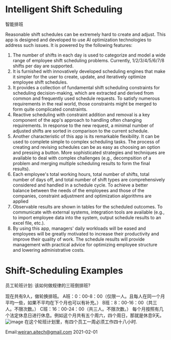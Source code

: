 
# Intelligent Shift Scheduling 
智能排班

Reasonable shift schedules can be extremely hard to create and adjust. This app is designed and developed to use AI optimization technologies to address such issues. It is powered by the following features:
1. The number of shifts in each day is used to categorize and model a wide range of employee shift scheduling problems. Currently, 1/2/3/4/5/6/7/8 shifts per day are supported.
2. It is furnished with innovatively developed scheduling engines that make it simpler for the user to create, update, and iteratively optimize employee shift schedules.
3. It provides a collection of fundamental shift scheduling constraints for scheduling decision-making, which are extracted and derived from common and frequently used schedule requests. To satisfy numerous requirements in the real world, those constraints might be merged to form quite complicated constraints.
4. Reactive scheduling with constraint addition and removal is a key component of the app's approach to handling often changing requirements. In response to the new request, a minimal number of adjusted shifts are sorted in comparison to the current schedule.
5. Another characteristic of this app is its remarkable flexibility. It can be used to complete simple to complex scheduling tasks. The process of creating and revising schedules can be as easy as choosing an option and pressing a button. More sophisticated strategies and techniques are available to deal with complex challenges (e.g., decompsition of a problem and merging multiple scheduling results to form the final results).
6. Each employee's total working hours, total number of shifts, total number of days off, and total number of shift types are comprehensively considered and handled in a schedule cycle. To achieve a better balance between the needs of the employees and those of the companies, constraint adjustment and optimization algorithms are applied
7. Observable results are shown in tables for the scheduled outcomes. To communicate with external systems, integration tools are available (e.g., to import employee data into the system, output schedule results to an excel file, etc.).
8. By using this app, managers' daily workloads will be eased and employees will be greatly motivated to increase their productivity and improve their quality of work. The schedule results will provide management with practical advice for optimizing employee structure and lowering administrative costs.


# Shift-Scheduling Examples
员工轮班计划: 该如何做规律的三班倒排班?

现在共有9人，做轮换排班。
A班：0：00-8：00（仅限一人。且每人在同一个月平均一些，如果不平均在下个月也可以有补充。）
B班：8：00-16：00（共三人。不限次数。）
C班：16：00-24：00（共三人。不限次数。）
每个月按照有几个法定休息日进行休息。例如这个月共有五个周六，四个周日，那就是休息9天。
![image](https://user-images.githubusercontent.com/84350533/119012794-a5a1a800-b996-11eb-8254-cbe54cebc874.png)
在这个轮班计划里，有四个员工一周必须工作四十八小时.

Email:weiran.aitech@gmail.com 2021-02-01
